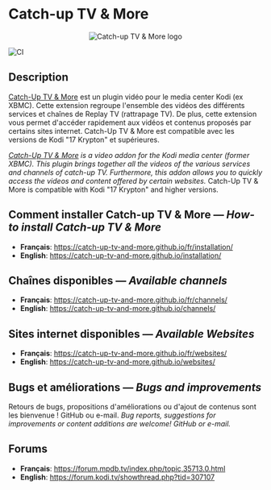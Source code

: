 # Catch-up TV & More

<p align="center">
  <img src="https://github.com/Catch-up-TV-and-More/plugin.video.catchuptvandmore/raw/dev/icon.png" alt="Catch-up TV & More logo">
</p>

![CI](https://github.com/Catch-up-TV-and-More/plugin.video.catchuptvandmore/workflows/CI/badge.svg?branch=dev)

## Description
[Catch-Up TV & More](https://kodi.tv/addon/plugins-video-add-ons/catch-tv-more) est un plugin vidéo pour le media center Kodi (ex XBMC).
Cette extension regroupe l'ensemble des vidéos des différents services et chaînes de Replay TV (rattrapage TV). De plus, cette extension vous permet d'accéder rapidement aux vidéos et contenus proposés par certains sites internet.
Catch-Up TV & More est compatible avec les versions de Kodi "17 Krypton" et supérieures.

*[Catch-Up TV & More](https://kodi.tv/addon/plugins-video-add-ons/catch-tv-more) is a video addon for the Kodi media center (former XBMC).*
*This plugin brings together all the videos of the various services and channels of catch-up TV. Furthermore, this addon allows you to quickly access the videos and content offered by certain websites.*
Catch-Up TV & More is compatible with Kodi "17 Krypton" and higher versions.

## Comment installer Catch-up TV & More — *How-to install Catch-up TV & More*

* **Français**: <https://catch-up-tv-and-more.github.io/fr/installation/>
* **English**: <https://catch-up-tv-and-more.github.io/installation/>

## Chaînes disponibles — *Available channels*

* **Français**: <https://catch-up-tv-and-more.github.io/fr/channels/>
* **English**: <https://catch-up-tv-and-more.github.io/channels/>

## Sites internet disponibles — *Available Websites*

* **Français**: <https://catch-up-tv-and-more.github.io/fr/websites/>
* **English**: <https://catch-up-tv-and-more.github.io/websites/>

## Bugs et améliorations — *Bugs and improvements*
Retours de bugs, propositions d'améliorations ou d'ajout de contenus sont les bienvenue ! GitHub ou e-mail.
*Bug reports, suggestions for improvements or content additions are welcome! GitHub or e-mail.*

## Forums

* **Français**: <https://forum.mpdb.tv/index.php/topic,35713.0.html>
* **English**: <https://forum.kodi.tv/showthread.php?tid=307107>
